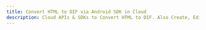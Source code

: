 ---title: Convert HTML to DIF via Android SDK in Clouddescription: Cloud APIs & SDKs to Convert HTML to DIF. Also Create, Edit & Render Microsoft Word & OpenOffice documents in the Cloud.---